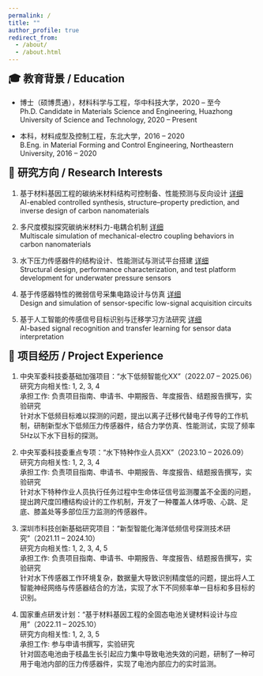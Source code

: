 ```yaml
---
permalink: /
title: ""
author_profile: true
redirect_from: 
  - /about/
  - /about.html
---
```


<!-- 解决教育背景上方空白：手动加入 margin 调整 -->
<style>
.page__title {
  font-size: 0.1em !important;
  line-height: 0.1em;
  margin: 0;
  padding: 0;
}
h2 {
  margin-top: 0.2em !important; /* 减少顶部空白 */
}
</style>

## 🎓 教育背景 / Education

- 博士（硕博贯通），材料科学与工程，华中科技大学，2020 – 至今  
  Ph.D. Candidate in Materials Science and Engineering, Huazhong University of Science and Technology, 2020 – Present

- 本科，材料成型及控制工程，东北大学，2016 – 2020  
  B.Eng. in Material Forming and Control Engineering, Northeastern University, 2016 – 2020


## 📌 研究方向 / Research Interests

1. 基于材料基因工程的碳纳米材料结构可控制备、性能预测与反向设计 [详细](/research/ai-carbon/)
   <br>AI-enabled controlled synthesis, structure–property prediction, and inverse design of carbon nanomaterials

2. 多尺度模拟探究碳纳米材料力-电耦合机制 [详细](/research/multiscale-simulation/)
   <br>Multiscale simulation of mechanical-electro coupling behaviors in carbon nanomaterials

3. 水下压力传感器件的结构设计、性能测试与测试平台搭建 [详细](/research/sensor-design/)
   <br>Structural design, performance characterization, and test platform development for underwater pressure sensors

4. 基于传感器特性的微弱信号采集电路设计与仿真 [详细](/research/circuit-design/)
   <br>Design and simulation of sensor-specific low-signal acquisition circuits

5. 基于人工智能的传感信号目标识别与迁移学习方法研究 [详细](/research/ai-signal/)
   <br>AI-based signal recognition and transfer learning for sensor data interpretation


## 🧩 项目经历 / Project Experience

1. 中央军委科技委基础加强项目：“水下低频智能化XX”（2022.07 – 2025.06）<br>
  研究方向相关性: 1, 2, 3, 4<br>
  承担工作: 负责项目指南、申请书、中期报告、年度报告、结题报告撰写，实验研究<br>
  针对水下低频目标难以探测的问题，提出以离子迁移代替电子传导的工作机制，研制新型水下低频压力传感器件，结合力学仿真、性能测试，实现了频率5Hz以下水下目标的探测。

2. 中央军委科技委重点专项：“水下特种作业人员XX”（2023.10 – 2026.09）<br>
  研究方向相关性: 1, 2, 3, 4<br>
  承担工作: 负责项目指南、申请书、中期报告、年度报告、结题报告撰写，实验研究<br>
  针对水下特种作业人员执行任务过程中生命体征信号监测覆盖不全面的问题，提出跨尺度凹槽结构设计的工作机制，开发了一种覆盖人体呼吸、心跳、足底、膝盖处等多部位压力监测的传感器件。

3. 深圳市科技创新基础研究项目：“新型智能化海洋低频信号探测技术研究”（2021.11 – 2024.10）<br>
  研究方向相关性: 1, 2, 3, 4, 5<br>
  承担工作: 负责项目指南、申请书、中期报告、年度报告、结题报告撰写，实验研究<br>
  针对水下传感器工作环境复杂，数据量大导致识别精度低的问题，提出将人工智能神经网络与传感器结合的方法，实现了水下不同频率单一目标和多目标的识别。

4. 国家重点研发计划：“基于材料基因工程的全固态电池关键材料设计与应用”（2022.11 – 2025.10）<br>
  研究方向相关性: 1, 2, 3, 5<br>
  承担工作: 参与申请书撰写，实验研究<br>
  针对固态电池由于枝晶生长引起应力集中导致电池失效的问题，研制了一种可用于电池内部的压力传感器件，实现了电池内部应力的实时监测。


